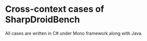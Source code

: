 # Cross-context cases of SharpDroidBench
All cases are written in C# under Mono framework along with Java.
